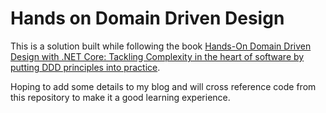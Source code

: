 # Hands on Domain Driven Design

This is a solution built while following the book [Hands-On Domain Driven Design with .NET Core: Tackling Complexity in the heart of software by putting DDD principles into practice](https://www.amazon.co.uk/dp/B07C5WSR9B/ref=dp-kindle-redirect?_encoding=UTF8&btkr=1).

Hoping to add some details to my blog and will cross reference code from this repository to make it a good learning experience.
